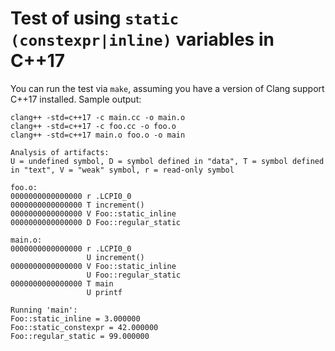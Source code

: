 # Test of using `static (constexpr|inline)` variables in C++17

You can run the test via `make`, assuming you have a version of Clang support C++17 installed.
Sample output:
```
clang++ -std=c++17 -c main.cc -o main.o
clang++ -std=c++17 -c foo.cc -o foo.o
clang++ -std=c++17 main.o foo.o -o main

Analysis of artifacts:
U = undefined symbol, D = symbol defined in "data", T = symbol defined in "text", V = "weak" symbol, r = read-only symbol

foo.o:
0000000000000000 r .LCPI0_0
0000000000000000 T increment()
0000000000000000 V Foo::static_inline
0000000000000000 D Foo::regular_static

main.o:
0000000000000000 r .LCPI0_0
                 U increment()
0000000000000000 V Foo::static_inline
                 U Foo::regular_static
0000000000000000 T main
                 U printf

Running 'main':
Foo::static_inline = 3.000000
Foo::static_constexpr = 42.000000
Foo::regular_static = 99.000000
```
